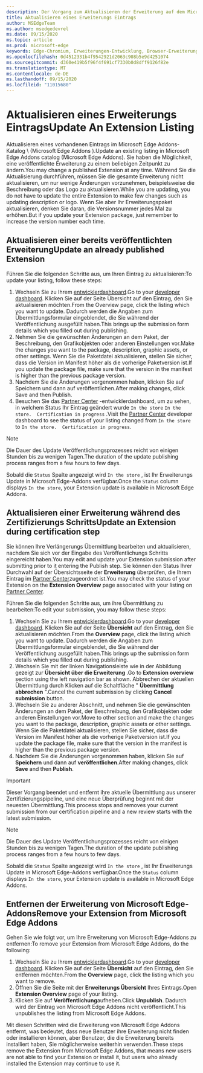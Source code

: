 ```yaml
---
description: Der Vorgang zum Aktualisieren der Erweiterung auf dem Microsoft Store.
title: Aktualisieren eines Erweiterungs Eintrags
author: MSEdgeTeam
ms.author: msedgedevrel
ms.date: 09/15/2020
ms.topic: article
ms.prod: microsoft-edge
keywords: Edge-Chromium, Erweiterungen-Entwicklung, Browser-Erweiterungen, Addons, Partner Center, Entwickler
ms.openlocfilehash: 0d4512331b4f9542921d2063c908b5e9d4251074
ms.sourcegitcommit: d360e419b5f96f4f691cf7330b0d8dff9126f82e
ms.translationtype: MT
ms.contentlocale: de-DE
ms.lasthandoff: 09/15/2020
ms.locfileid: "11015680"
---
```

# <span data-ttu-id="b61eb-104">Aktualisieren eines Erweiterungs Eintrags</span><span class="sxs-lookup"><span data-stu-id="b61eb-104">Update An Extension Listing</span></span>  

<span data-ttu-id="b61eb-105">Aktualisieren eines vorhandenen Eintrags im Microsoft Edge Addons-Katalog \ (Microsoft Edge Addons \).</span><span class="sxs-lookup"><span data-stu-id="b61eb-105">Update an existing listing in Microsoft Edge Addons catalog \(Microsoft Edge Addons\).</span></span>  <span data-ttu-id="b61eb-106">Sie haben die Möglichkeit, eine veröffentlichte Erweiterung zu einem beliebigen Zeitpunkt zu ändern.</span><span class="sxs-lookup"><span data-stu-id="b61eb-106">You may change a published Extension at any time.</span></span>  <span data-ttu-id="b61eb-107">Während Sie die Aktualisierung durchführen, müssen Sie die gesamte Erweiterung nicht aktualisieren, um nur wenige Änderungen vorzunehmen, beispielsweise die Beschreibung oder das Logo zu aktualisieren.</span><span class="sxs-lookup"><span data-stu-id="b61eb-107">While you are updating, you do not have to update the entire Extension to make few changes such as updating description or logo.</span></span>  <span data-ttu-id="b61eb-108">Wenn Sie aber Ihr Erweiterungspaket aktualisieren, denken Sie daran, die Versionsnummer jedes Mal zu erhöhen.</span><span class="sxs-lookup"><span data-stu-id="b61eb-108">But if you update your Extension package, just remember to increase the version number each time.</span></span>  

## <span data-ttu-id="b61eb-109">Aktualisieren einer bereits veröffentlichten Erweiterung</span><span class="sxs-lookup"><span data-stu-id="b61eb-109">Update an already published Extension</span></span>  

<span data-ttu-id="b61eb-110">Führen Sie die folgenden Schritte aus, um Ihren Eintrag zu aktualisieren:</span><span class="sxs-lookup"><span data-stu-id="b61eb-110">To update your listing, follow these steps:</span></span>  

1.  <span data-ttu-id="b61eb-111">Wechseln Sie zu Ihrem [entwicklerdashboard][MicrosoftPartnerCenter].</span><span class="sxs-lookup"><span data-stu-id="b61eb-111">Go to your [developer dashboard][MicrosoftPartnerCenter].</span></span>  <span data-ttu-id="b61eb-112">Klicken Sie auf der Seite Übersicht auf den Eintrag, den Sie aktualisieren möchten.</span><span class="sxs-lookup"><span data-stu-id="b61eb-112">From the Overview page, click the listing which you want to update.</span></span>  <span data-ttu-id="b61eb-113">Dadurch werden die Angaben zum Übermittlungsformular eingeblendet, die Sie während der Veröffentlichung ausgefüllt haben.</span><span class="sxs-lookup"><span data-stu-id="b61eb-113">This brings up the submission form details which you filled out during publishing.</span></span>  
1.  <span data-ttu-id="b61eb-114">Nehmen Sie die gewünschten Änderungen an dem Paket, der Beschreibung, den Grafikobjekten oder anderen Einstellungen vor.</span><span class="sxs-lookup"><span data-stu-id="b61eb-114">Make the changes you want to the package, description, graphic assets, or other settings.</span></span>  <span data-ttu-id="b61eb-115">Wenn Sie die Paketdatei aktualisieren, stellen Sie sicher, dass die Version im Manifest höher als die vorherige Paketversion ist.</span><span class="sxs-lookup"><span data-stu-id="b61eb-115">If you update the package file, make sure that the version in the manifest is higher than the previous package version.</span></span>
1.  <span data-ttu-id="b61eb-116">Nachdem Sie die Änderungen vorgenommen haben, klicken Sie auf Speichern und dann auf veröffentlichen.</span><span class="sxs-lookup"><span data-stu-id="b61eb-116">After making changes, click Save and then Publish.</span></span>
1.  <span data-ttu-id="b61eb-117">Besuchen Sie das [Partner Center][MicrosoftPartnerCenter] -entwicklerdashboard, um zu sehen, in welchem Status Ihr Eintrag geändert wurde `In the store` `In the store.  Certification in progress` .</span><span class="sxs-lookup"><span data-stu-id="b61eb-117">Visit the [Partner Center][MicrosoftPartnerCenter] developer dashboard to see the status of your listing changed from `In the store` to `In the store.  Certification in progress`.</span></span>  

> [!NOTE]
> <span data-ttu-id="b61eb-118">Die Dauer des Update Veröffentlichungsprozesses reicht von einigen Stunden bis zu wenigen Tagen.</span><span class="sxs-lookup"><span data-stu-id="b61eb-118">The duration of the update publishing process ranges from a few hours to few days.</span></span>  

<span data-ttu-id="b61eb-119">Sobald die `Status` Spalte angezeigt wird `In the store` , ist Ihr Erweiterungs Update in Microsoft Edge-Addons verfügbar.</span><span class="sxs-lookup"><span data-stu-id="b61eb-119">Once the `Status` column displays `In the store`, your Extension update is available in Microsoft Edge Addons.</span></span>  

## <span data-ttu-id="b61eb-120">Aktualisieren einer Erweiterung während des Zertifizierungs Schritts</span><span class="sxs-lookup"><span data-stu-id="b61eb-120">Update an Extension during certification step</span></span>  

<span data-ttu-id="b61eb-121">Sie können Ihre Verlängerungs Übermittlung bearbeiten und aktualisieren, nachdem Sie sich vor der Eingabe des Veröffentlichungs Schritts eingereicht haben.</span><span class="sxs-lookup"><span data-stu-id="b61eb-121">You may edit and update your Extension submission after submitting prior to it entering the Publish step.</span></span>  <span data-ttu-id="b61eb-122">Sie können den Status Ihrer Durchwahl auf der Übersichtsseite der **Erweiterung** überprüfen, die Ihrem Eintrag im [Partner Center][MicrosoftPartnerCenter]zugeordnet ist.</span><span class="sxs-lookup"><span data-stu-id="b61eb-122">You may check the status of your Extension on the **Extension Overview** page associated with your listing on [Partner Center][MicrosoftPartnerCenter].</span></span>  

<span data-ttu-id="b61eb-123">Führen Sie die folgenden Schritte aus, um ihre Übermittlung zu bearbeiten:</span><span class="sxs-lookup"><span data-stu-id="b61eb-123">To edit your submission, you may follow these steps:</span></span>  

1.  <span data-ttu-id="b61eb-124">Wechseln Sie zu Ihrem [entwicklerdashboard][MicrosoftPartnerCenter].</span><span class="sxs-lookup"><span data-stu-id="b61eb-124">Go to your [developer dashboard][MicrosoftPartnerCenter].</span></span>  <span data-ttu-id="b61eb-125">Klicken Sie auf der Seite **Übersicht** auf den Eintrag, den Sie aktualisieren möchten.</span><span class="sxs-lookup"><span data-stu-id="b61eb-125">From the **Overview** page, click the listing which you want to update.</span></span>  <span data-ttu-id="b61eb-126">Dadurch werden die Angaben zum Übermittlungsformular eingeblendet, die Sie während der Veröffentlichung ausgefüllt haben.</span><span class="sxs-lookup"><span data-stu-id="b61eb-126">This brings up the submission form details which you filled out during publishing.</span></span>  
1.  <span data-ttu-id="b61eb-127">Wechseln Sie mit der linken Navigationsleiste wie in der Abbildung gezeigt zur **Übersicht über die Erweiterung** .</span><span class="sxs-lookup"><span data-stu-id="b61eb-127">Go to **Extension overview** section using the left navigation bar as shown.</span></span>  <span data-ttu-id="b61eb-128">Abbrechen der aktuellen Übermittlung durch Klicken auf die Schaltfläche " **Übermittlung abbrechen** ".</span><span class="sxs-lookup"><span data-stu-id="b61eb-128">Cancel the current submission by clicking **Cancel submission** button.</span></span>  
1.  <span data-ttu-id="b61eb-129">Wechseln Sie zu anderer Abschnitt, und nehmen Sie die gewünschten Änderungen an dem Paket, der Beschreibung, den Grafikobjekten oder anderen Einstellungen vor.</span><span class="sxs-lookup"><span data-stu-id="b61eb-129">Move to other section and make the changes you want to the package, description, graphic assets or other settings.</span></span>  <span data-ttu-id="b61eb-130">Wenn Sie die Paketdatei aktualisieren, stellen Sie sicher, dass die Version im Manifest höher als die vorherige Paketversion ist.</span><span class="sxs-lookup"><span data-stu-id="b61eb-130">If you update the package file, make sure that the version in the manifest is higher than the previous package version.</span></span>  
1.  <span data-ttu-id="b61eb-131">Nachdem Sie die Änderungen vorgenommen haben, klicken Sie auf **Speichern** und dann auf **veröffentlichen**.</span><span class="sxs-lookup"><span data-stu-id="b61eb-131">After making changes, click **Save** and then **Publish**.</span></span>  

> [!IMPORTANT]
> <span data-ttu-id="b61eb-132">Dieser Vorgang beendet und entfernt ihre aktuelle Übermittlung aus unserer Zertifizierungspipeline, und eine neue Überprüfung beginnt mit der neuesten Übermittlung.</span><span class="sxs-lookup"><span data-stu-id="b61eb-132">This process stops and removes your current submission from our certification pipeline and a new review starts with the latest submission.</span></span>  

> [!NOTE]
> <span data-ttu-id="b61eb-133">Die Dauer des Update Veröffentlichungsprozesses reicht von einigen Stunden bis zu wenigen Tagen.</span><span class="sxs-lookup"><span data-stu-id="b61eb-133">The duration of the update publishing process ranges from a few hours to few days.</span></span>  

<span data-ttu-id="b61eb-134">Sobald die `Status` Spalte angezeigt wird `In the store` , ist Ihr Erweiterungs Update in Microsoft Edge-Addons verfügbar.</span><span class="sxs-lookup"><span data-stu-id="b61eb-134">Once the `Status` column displays `In the store`, your Extension update is available in Microsoft Edge Addons.</span></span>  

## <span data-ttu-id="b61eb-135">Entfernen der Erweiterung von Microsoft Edge-Addons</span><span class="sxs-lookup"><span data-stu-id="b61eb-135">Remove your Extension from Microsoft Edge Addons</span></span>  

<span data-ttu-id="b61eb-136">Gehen Sie wie folgt vor, um Ihre Erweiterung von Microsoft Edge-Addons zu entfernen:</span><span class="sxs-lookup"><span data-stu-id="b61eb-136">To remove your Extension from Microsoft Edge Addons, do the following:</span></span>  

1.  <span data-ttu-id="b61eb-137">Wechseln Sie zu Ihrem [entwicklerdashboard][MicrosoftPartnerCenter].</span><span class="sxs-lookup"><span data-stu-id="b61eb-137">Go to your [developer dashboard][MicrosoftPartnerCenter].</span></span>  <span data-ttu-id="b61eb-138">Klicken Sie auf der Seite **Übersicht** auf den Eintrag, den Sie entfernen möchten.</span><span class="sxs-lookup"><span data-stu-id="b61eb-138">From the **Overview** page, click the listing which you want to remove.</span></span>  
1.  <span data-ttu-id="b61eb-139">Öffnen Sie die Seite mit der **Erweiterungs Übersicht** Ihres Eintrags.</span><span class="sxs-lookup"><span data-stu-id="b61eb-139">Open **Extension Overview** page of your listing.</span></span>  
1.  <span data-ttu-id="b61eb-140">Klicken Sie auf **Veröffentlichung**aufheben.</span><span class="sxs-lookup"><span data-stu-id="b61eb-140">Click **Unpublish**.</span></span>  <span data-ttu-id="b61eb-141">Dadurch wird der Eintrag von Microsoft Edge Addons nicht veröffentlicht.</span><span class="sxs-lookup"><span data-stu-id="b61eb-141">This unpublishes the listing from Microsoft Edge Addons.</span></span>  

<span data-ttu-id="b61eb-142">Mit diesen Schritten wird die Erweiterung von Microsoft Edge Addons entfernt, was bedeutet, dass neue Benutzer ihre Erweiterung nicht finden oder installieren können, aber Benutzer, die die Erweiterung bereits installiert haben, Sie möglicherweise weiterhin verwenden.</span><span class="sxs-lookup"><span data-stu-id="b61eb-142">These steps remove the Extension from Microsoft Edge Addons, that means new users are not able to find your Extension or install it, but users who already installed the Extension may continue to use it.</span></span>  

<!-- image links -->  

<!-- links -->  

[MicrosoftPartnerCenter]: https://partner.microsoft.com/dashboard/microsoftedge/public/login?ref=dd "Partner Center"  
